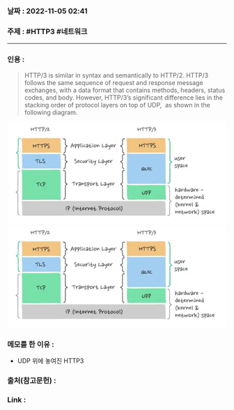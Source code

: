 ### 날짜 : 2022-11-05 02:41
### 주제 : #HTTP3  #네트워크 

---- 

### 인용 : 
>  HTTP/3 is similar in syntax and semantically to HTTP/2. HTTP/3 follows the same sequence of request and response message exchanges, with a data format that contains methods, headers, status codes, and body. However, HTTP/3’s significant difference lies in the stacking order of protocol layers on top of UDP,  as shown in the following diagram.


![](Assets/Http3-layer.png)
<img src="./Assets/Http3-layer.png" />


### 메모를 한 이유 : 
- UDP 위에 놓여진 HTTP3 


### 출처(참고문헌) : 


### Link : 
